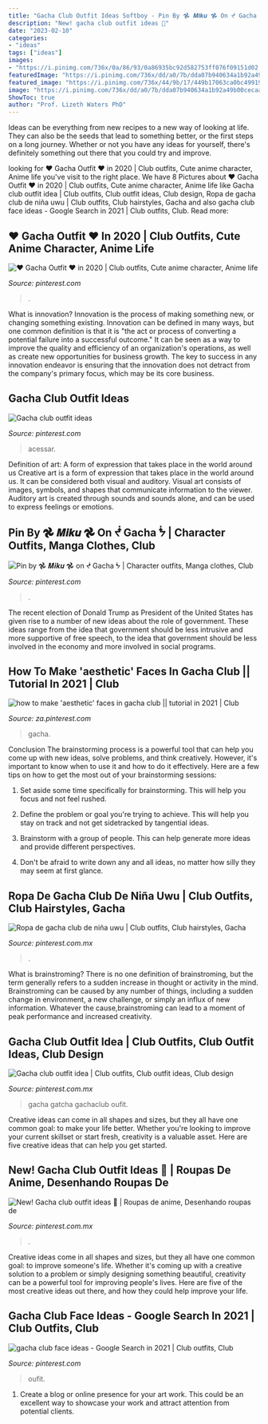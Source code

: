 ```yaml
---
title: "Gacha Club Outfit Ideas Softboy - Pin By 𖣘 𝑴𝒊𝒌𝒖 𖣘 On ᖫ Gacha ᖭ"
description: "New! gacha club outfit ideas 🍉"
date: "2023-02-10"
categories:
- "ideas"
tags: ["ideas"]
images:
- "https://i.pinimg.com/736x/0a/86/93/0a86935bc92d582753ff076f09151d02.jpg"
featuredImage: "https://i.pinimg.com/736x/dd/a0/7b/dda07b940634a1b92a49b00cecaa7200.jpg"
featured_image: "https://i.pinimg.com/736x/44/9b/17/449b17063ca0bc4991946bb47d091fb0.jpg"
image: "https://i.pinimg.com/736x/dd/a0/7b/dda07b940634a1b92a49b00cecaa7200.jpg"
ShowToc: true
author: "Prof. Lizeth Waters PhD"
---
```



Ideas can be everything from new recipes to a new way of looking at life. They can also be the seeds that lead to something better, or the first steps on a long journey. Whether or not you have any ideas for yourself, there's definitely something out there that you could try and improve.

	

		
looking for ♥ Gacha Outfit ♥ in 2020 | Club outfits, Cute anime character, Anime life you've visit to the right place. We have 8 Pictures about ♥ Gacha Outfit ♥ in 2020 | Club outfits, Cute anime character, Anime life like Gacha club outfit idea | Club outfits, Club outfit ideas, Club design, Ropa de gacha club de niña uwu | Club outfits, Club hairstyles, Gacha and also gacha club face ideas - Google Search in 2021 | Club outfits, Club. Read more:
		
    
## ♥ Gacha Outfit ♥ In 2020 | Club Outfits, Cute Anime Character, Anime Life

<img loading=lazy src="https://i.pinimg.com/736x/0a/86/93/0a86935bc92d582753ff076f09151d02.jpg" onerror="this.onerror=null;this.src='https://tse1.mm.bing.net/th?id=OIP.8nIXwpLtGOSfjxUBAAkcTgHaDm&amp;pid=15.1';" alt="♥ Gacha Outfit ♥ in 2020 | Club outfits, Cute anime character, Anime life">

_Source: pinterest.com_

>. 

	

What is innovation?
Innovation is the process of making something new, or changing something existing. Innovation can be defined in many ways, but one common definition is that it is "the act or process of converting a potential failure into a successful outcome." 
It can be seen as a way to improve the quality and efficiency of an organization's operations, as well as create new opportunities for business growth. 
The key to success in any innovation endeavor is ensuring that the innovation does not detract from the company's primary focus, which may be its core business.

    
## Gacha Club Outfit Ideas

<img loading=lazy src="https://i.pinimg.com/736x/43/0c/bf/430cbf635ef3f9cb01fd6dade3313538.jpg" onerror="this.onerror=null;this.src='https://tse2.mm.bing.net/th?id=OIP.ATEpWDXebAgfuYAqV0_w_wHaFU&amp;pid=15.1';" alt="Gacha club outfit ideas">

_Source: pinterest.com_

>acessar. 

	

Definition of art: A form of expression that takes place in the world around us
Creative art is a form of expression that takes place in the world around us. It can be considered both visual and auditory. Visual art consists of images, symbols, and shapes that communicate information to the viewer. Auditory art is created through sounds and sounds alone, and can be used to express feelings or emotions.

    
## Pin By 𖣘 𝑴𝒊𝒌𝒖 𖣘 On ᖫ Gacha ᖭ | Character Outfits, Manga Clothes, Club

<img loading=lazy src="https://i.pinimg.com/736x/44/9b/17/449b17063ca0bc4991946bb47d091fb0.jpg" onerror="this.onerror=null;this.src='https://tse4.mm.bing.net/th?id=OIP.OQ9l0vRzYTF_K9k90Q2zeQHaHi&amp;pid=15.1';" alt="Pin by 𖣘 𝑴𝒊𝒌𝒖 𖣘 on ᖫ Gacha ᖭ | Character outfits, Manga clothes, Club">

_Source: pinterest.com_

>. 

	

The recent election of Donald Trump as President of the United States has given rise to a number of new ideas about the role of government. These ideas range from the idea that government should be less intrusive and more supportive of free speech, to the idea that government should be less involved in the economy and more involved in social programs.

    
## How To Make &#039;aesthetic&#039; Faces In Gacha Club || Tutorial In 2021 | Club

<img loading=lazy src="https://i.pinimg.com/736x/65/fe/ad/65fead375bbc709a4188a1f017b64e06.jpg" onerror="this.onerror=null;this.src='https://tse1.mm.bing.net/th?id=OIP.Q88IHVG4rD8srpJiTtQpFAHaEK&amp;pid=15.1';" alt="how to make &#039;aesthetic&#039; faces in gacha club || tutorial in 2021 | Club">

_Source: za.pinterest.com_

>gacha. 

	

Conclusion
The brainstorming process is a powerful tool that can help you come up with new ideas, solve problems, and think creatively. However, it's important to know when to use it and how to do it effectively. Here are a few tips on how to get the most out of your brainstorming sessions:
1. Set aside some time specifically for brainstorming. This will help you focus and not feel rushed.

2. Define the problem or goal you're trying to achieve. This will help you stay on track and not get sidetracked by tangential ideas.

3. Brainstorm with a group of people. This can help generate more ideas and provide different perspectives.

4. Don't be afraid to write down any and all ideas, no matter how silly they may seem at first glance.

    
## Ropa De Gacha Club De Niña Uwu | Club Outfits, Club Hairstyles, Gacha

<img loading=lazy src="https://i.pinimg.com/736x/95/be/a5/95bea599f11c3a7742310268d593b037.jpg" onerror="this.onerror=null;this.src='https://tse3.mm.bing.net/th?id=OIP.dWPEQ99YHA900-uliIs14AHaHY&amp;pid=15.1';" alt="Ropa de gacha club de niña uwu | Club outfits, Club hairstyles, Gacha">

_Source: pinterest.com.mx_

>. 

	

What is brainstroming?
There is no one definition of brainstroming, but the term generally refers to a sudden increase in thought or activity in the mind. Brainstroming can be caused by any number of things, including a sudden change in environment, a new challenge, or simply an influx of new information. Whatever the cause,brainstroming can lead to a moment of peak performance and increased creativity.

    
## Gacha Club Outfit Idea | Club Outfits, Club Outfit Ideas, Club Design

<img loading=lazy src="https://i.pinimg.com/736x/1b/25/a4/1b25a487fafa52208e7106a703690c76.jpg" onerror="this.onerror=null;this.src='https://tse4.mm.bing.net/th?id=OIP.uMTPplFeHCDBwhFBa-cCEQHaHT&amp;pid=15.1';" alt="Gacha club outfit idea | Club outfits, Club outfit ideas, Club design">

_Source: pinterest.com.mx_

>gacha gatcha gachaclub oufit. 

	

Creative ideas can come in all shapes and sizes, but they all have one common goal: to make your life better. Whether you're looking to improve your current skillset or start fresh, creativity is a valuable asset. Here are five creative ideas that can help you get started.

    
## New! Gacha Club Outfit Ideas 🍉 | Roupas De Anime, Desenhando Roupas De

<img loading=lazy src="https://i.pinimg.com/736x/e1/4c/df/e14cdfe04f48c8616f3995801e5e14be.jpg" onerror="this.onerror=null;this.src='https://tse1.mm.bing.net/th?id=OIP.dD8J3ynsiOZrIC1mJqxXhwHaGq&amp;pid=15.1';" alt="New! Gacha club outfit ideas 🍉 | Roupas de anime, Desenhando roupas de">

_Source: pinterest.com.mx_

>. 

	

Creative ideas come in all shapes and sizes, but they all have one common goal: to improve someone's life. Whether it's coming up with a creative solution to a problem or simply designing something beautiful, creativity can be a powerful tool for improving people's lives. Here are five of the most creative ideas out there, and how they could help improve your life.

    
## Gacha Club Face Ideas - Google Search In 2021 | Club Outfits, Club

<img loading=lazy src="https://i.pinimg.com/736x/dd/a0/7b/dda07b940634a1b92a49b00cecaa7200.jpg" onerror="this.onerror=null;this.src='https://tse1.mm.bing.net/th?id=OIP.jtTDFwl0uuj2hVAJ1ZnRaAAAAA&amp;pid=15.1';" alt="gacha club face ideas - Google Search in 2021 | Club outfits, Club">

_Source: pinterest.com_

>oufit. 

	

1. Create a blog or online presence for your art work. This could be an excellent way to showcase your work and attract attention from potential clients.

